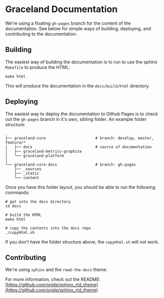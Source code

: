 Graceland Documentation
=======================

We're using a floating `gh-pages` branch for the content of the documentation. See below for simple ways of building,
deploying, and contributing to the documentation.


Building
--------

The easiest way of building the documentation is to run to use the sphinx `Makefile` to produce the HTML:

    make html

This will produce the documentation in the `docs/build/html` directory.


Deploying
---------

The easiest way to deploy the documentation to Github Pages is to check out the `gh-pages` branch in it's own, sibling
folder. An example folder structure:

    .
    ├── graceland-core                      # branch: develop, master, feature/*
    │   ├── docs                            # source of documentation
    │   ├── graceland-metrics-graphite
    │   └── graceland-platform
    │
    └── graceland-core-docs                 # branch: gh-pages
        ├── _sources
        ├── _static
        └── content

Once you have this folder layout, you should be able to run the following commands:

    # get into the docs directory
    cd docs

    # build the HTML
    make html

    # copy the contents into the docs repo
    ./copyHtml.sh

If you don't have the folder structure above, the `copyHtml.sh` will not work.


Contributing
------------

We're using `sphinx` and the `read-the-docs` theme.

For more information, check out the README: [https://github.com/snide/sphinx_rtd_theme](https://github.com/snide/sphinx_rtd_theme)
